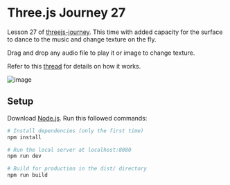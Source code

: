 # Three.js Journey 27

Lesson 27 of [threejs-journey](https://threejs-journey.com/). This time with added capacity for the surface to dance to the music and change texture on the fly.

Drag and drop any audio file to play it or image to change texture.

Refer to this [thread](https://twitter.com/nikitayells/status/1658277615378264065) for details on how it works.

![image](https://github.com/lightest/surfacedance/assets/2725889/1883c404-c97a-4602-bdbd-b5d80e07fbab)

## Setup
Download [Node.js](https://nodejs.org/en/download/).
Run this followed commands:

``` bash
# Install dependencies (only the first time)
npm install

# Run the local server at localhost:8080
npm run dev

# Build for production in the dist/ directory
npm run build
```
